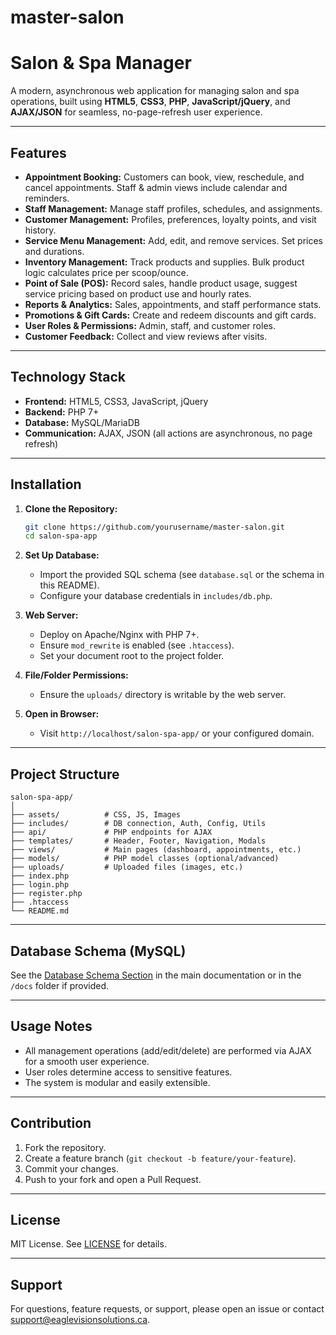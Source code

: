 # master-salon
# Salon & Spa Manager

A modern, asynchronous web application for managing salon and spa operations, built using **HTML5**, **CSS3**, **PHP**, **JavaScript/jQuery**, and **AJAX/JSON** for seamless, no-page-refresh user experience.

---

## Features

- **Appointment Booking:** Customers can book, view, reschedule, and cancel appointments. Staff & admin views include calendar and reminders.
- **Staff Management:** Manage staff profiles, schedules, and assignments.
- **Customer Management:** Profiles, preferences, loyalty points, and visit history.
- **Service Menu Management:** Add, edit, and remove services. Set prices and durations.
- **Inventory Management:** Track products and supplies. Bulk product logic calculates price per scoop/ounce.
- **Point of Sale (POS):** Record sales, handle product usage, suggest service pricing based on product use and hourly rates.
- **Reports & Analytics:** Sales, appointments, and staff performance stats.
- **Promotions & Gift Cards:** Create and redeem discounts and gift cards.
- **User Roles & Permissions:** Admin, staff, and customer roles.
- **Customer Feedback:** Collect and view reviews after visits.

---

## Technology Stack

- **Frontend:** HTML5, CSS3, JavaScript, jQuery
- **Backend:** PHP 7+
- **Database:** MySQL/MariaDB
- **Communication:** AJAX, JSON (all actions are asynchronous, no page refresh)

---

## Installation

1. **Clone the Repository:**
   ```bash
   git clone https://github.com/yourusername/master-salon.git
   cd salon-spa-app
   ```

2. **Set Up Database:**
   - Import the provided SQL schema (see `database.sql` or the schema in this README).
   - Configure your database credentials in `includes/db.php`.

3. **Web Server:**
   - Deploy on Apache/Nginx with PHP 7+.
   - Ensure `mod_rewrite` is enabled (see `.htaccess`).
   - Set your document root to the project folder.

4. **File/Folder Permissions:**
   - Ensure the `uploads/` directory is writable by the web server.

5. **Open in Browser:**
   - Visit `http://localhost/salon-spa-app/` or your configured domain.

---

## Project Structure

```
salon-spa-app/
│
├── assets/          # CSS, JS, Images
├── includes/        # DB connection, Auth, Config, Utils
├── api/             # PHP endpoints for AJAX
├── templates/       # Header, Footer, Navigation, Modals
├── views/           # Main pages (dashboard, appointments, etc.)
├── models/          # PHP model classes (optional/advanced)
├── uploads/         # Uploaded files (images, etc.)
├── index.php
├── login.php
├── register.php
├── .htaccess
└── README.md
```

---

## Database Schema (MySQL)

See the [Database Schema Section](#database-schema) in the main documentation or in the `/docs` folder if provided.

---

## Usage Notes

- All management operations (add/edit/delete) are performed via AJAX for a smooth user experience.
- User roles determine access to sensitive features.
- The system is modular and easily extensible.

---

## Contribution

1. Fork the repository.
2. Create a feature branch (`git checkout -b feature/your-feature`).
3. Commit your changes.
4. Push to your fork and open a Pull Request.

---

## License

MIT License. See [LICENSE](LICENSE) for details.

---

## Support

For questions, feature requests, or support, please open an issue or contact [support@eaglevisionsolutions.ca](mailto:support@eaglevisionsolutions.ca).
